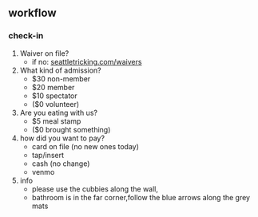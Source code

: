 ## workflow

### check-in

1. Waiver on file?
   - if no: [seattletricking.com/waivers](https://www.seattletricking.com/waivers)
1. What kind of admission?
   - $30 non-member
   - $20 member
   - $10 spectator
   - ($0 volunteer)
1. Are you eating with us?
   - $5 meal stamp
   - ($0 brought something)
1. how did you want to pay?
   - card on file (no new ones today)
   - tap/insert
   - cash (no change)
   - venmo
1. info
   - please use the cubbies along the wall,
   - bathroom is in the far corner,follow the blue arrows along the grey mats
